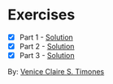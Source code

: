 # Exercises

- [x] Part 1 - [Solution](https://github.com/)
- [x] Part 2 - [Solution](https://github.com/)
- [x] Part 3 - [Solution](https://github.com/)

By: [Venice Claire S. Timones](https://github.com/)
